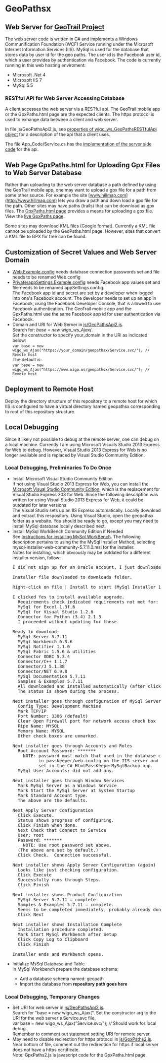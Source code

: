 # GeoPathsx
## Web Server for [GeoTrail Project](https://github.com/bobbyray/geotrail)
The web server code is written in C# and implements a Windows Communification Foundation (WCF) Service running under the Microsoft Internet Information Services (IIS). MySql is used for the database that stores data by user id for the geo paths. The user id is the Facebook user id, which a user provides by authentication via Facebook. The code is currently running in this web hosting enviroment: 
* Microsoft .Net 4
* Microsoft IIS 7
* MySql 5.5
### RESTful API for Web Server Accessing Database
A client accesses the web server via a RESTful api. The GeoTrail mobile app or the GpxPaths.html page are the expected clients. The https protocol is used to exhange data between a client and web server.

In file js/GeoPathsApi2.js, see [properties of wigo_ws_GeoPathsRESTfulApi object](../master/js/GeoPathsApi2.js) for a description of the api that a client uses.

The file App_Code/Service.cs has the [implementation of the server side code](../master/App_Code/Service.cs) for the api.
## Web Page GpxPaths.html for Uploading Gpx Files to Web Server Database
Rather than uploading to the web server database a path defined by using the GeoTrail mobile app, one may want to upload a gpx file for a path from some other source. For example the site [www.hillmap.com](http://www.hillmap.com) lets you draw a path and down load a gpx file for the path. Other sites may have paths (trails) that can be download as gpx files. The [GpxPaths.html page](../master/GpxPaths.html) provides a means for uploading a gpx file. View the [live GpxPaths page](https://www.wigo.ws/geopathsx/gpxpaths.html).

Some sites may download KML files (Google format). Currently a KML file cannot be uploaded by the GeoPaths.html page. However, sites that convert a KML file to GPX for free can be found.
## Customization of Secret Values and Web Server Domain
* [Web.Example.config](../master/Web.Example.config) needs database connection passwords set and file needs to be renamed Web.config
* [Private/appSettings.Example.config](../master/Private/appSettings.Example.config) needs Facebook app values set and file needs to be renamed appSettings.config.  
The Facebook app id and secret are set by a developer when logged into one's Facebook account. The developer needs to set up an app in Facebook, using the Facebook Developer Console, that is allowed to use Facebook authentication. The GeoTrail mobile app and the GpxPaths.html use the same Facebook app id for user authentication via Facebook.
* Domain and URI for Web Server in [js/GeoPathsApi2.js](../master/js/GeoPathsApi2.js).  
Search for: *base = new wigo_ws_Ajax(*.  
Set the constructor to specify your_domain in the URI as indicated below:  
`var base = new wigo_ws_Ajax("https://your_domain/geopathsx/Service.svc/"); // Remote host`  
The default is:  
`var base = new wigo_ws_Ajax("https://www.wigo.ws/geopathsx/Service.svc/"); // Remote host` 
## Deployment to Remote Host
Deploy the directory structure of this repository to a remote host for which IIS is configured to have a virtual directory named geopathsx corresponding to root of this repository structure.
## Local Debugging
Since it likely not possible to debug at the remote server, one can debug on a local machine. Currently I am using Microsoft Visuals Studio 2013 Express for Web to debug. However, Visual Studio 2013 Express for Web is no longer available and is replaced by Visual Studio Community Edition.
### Local Debugging, Preliminaries To Do Once
* Install Microsoft Visual Studio Community Edition  
If not using Visual Studio 2013 Express for Web, you can install the [Microsoft Visual Studio Community Edition](https://www.visualstudio.com/vs/community/), which is the replacement for Visual Studio Express 203 for Web.
Since the following description was written for using Visual Studio 2013 Express for Web, it could be outdated for later versions.  
The Visual Studio sets up an IIS Express automatically.
Locally download and extract this respository. Using Visual Studio, open the geopathsx folder as a website.
You should be ready to go, except you may need to install MySql database locally described next.
* Install MySql WorkBench Comnunity Edition if Needed  
See [Instructions for installing MySql WorkBench](http://dev.mysql.com/doc/refman/5.7/en/windows-installation.html). The following description pertains to using the the MySql Installer Method, selecting mysql-installer-web-community-5.7.11.0.msi for the installer.  
Notes for installing, which obviously may be outdated for a different installer version, follow:
  <pre>
  I did not sign up for an Oracle account, I just downloaded.
  
  Installer file downloaded to downloads folder.
  
  Right-click on file | Install to start (MySql Installer 1.4).
  
  I clicked Yes to install available upgrade.
    Requirements check indicated requirements not met for:
    MySql for Excel 1.3f.6
    MySql for Visual Studio 1.2.6
    Connector for Python (3.4) 2.1.3
    I proceeded without updating for these.
  
  Ready to download:
    MySql Server 5.7.11
    MySql Workbench 6.3.6
    MySql Notifier 1.1.6
    MySql Fabric 1.5.6 &amp; utilities
    Connector ODBC 5.3.4
    Connector/C++ 1.1.7
    Connector/J 5.1.38
    Connector/NET 6.9.8
    MySql Documentation 5.7.11
    Samples &amp; Examples 5.7.11
    All downloaded and installed automatically (after clicking Execute).
    The status is shown during the process.
  
  Next installer goes through configuration of MySql Server.
    Config Type: Development Machine
    Mark TCP/IP
    Port Number: 3306 (default)
    Clear Open Firewall port for network access check box
    Pipe Name: MYSQL
    Memory Name: MYSQL
    Other check boxes are unmarked.
  
  Next installer goes through Accounts and Roles
    Root Account Password: *******
      NOTE: password must match that used in the database connection string 
            in passkeeper/web.config on the IIS server and the database password 
            set in the C# HtmlPassKeeperMySqlBackup app.
    MySql User Accounts: did not add any.
  
  Next installer goes through Window Services
    Mark MySql Server as a Windows Service
    Mark Start the MySql Server at System Startup
    Mark Standard Account type.
    The above are the defaults.
  
  Next Apply Server Configuration
    Click Execute.
    Status shows progress of configuring.
    Click Finish when done.
    Next Check that Connect to Service
    User: root
    Password: *******
      NOTE: Use root password set above.
    (The above are set by default.)
    Click Check.  Connection successful.
  
  Next installer shows Apply Server Configuration (again)
    Looks like just checking configuration.
    Click Execute
    Successfully runs through Steps.
    Click Finish
  
  Next installer shows Product Configuration
    MySql Server 5.7.11 – complete.
    Samples &amp; Examples 5.7.11 – complete.
    Seems to be completed immediately, probably already done.
    Click Next
  
  Next installer shows Installation Complete
    Installation procedure completed.
    Mark Start MySql Workbench after Setup
    Click Copy Log to Clipboard
    Click Finish
  
  Installer ends and Workbench opens.
  </pre>  
* Initialize MsSql Database and Table  
In MySql Workbench prepare the database schema:</p>
  * Add a database schema named: geopath  
  * Import the database from **repository path goes here**
  


### Local Debugging, Temporary Changes
* Set URI for web server in [js/GeoPathsApi2.js](../master/js/GeoPathsApi2.js).  
Search for "base = new wigo_ws_Ajax(". Set the constructor arg to the URI for the web server's Service.svc file.  
var base = new wigo_ws_Ajax("Service.svc/");  // Should work for local debug.  
Remember to comment out statement setting URI for remote server.
* May need to disable redirection for https protocol in [js/GpxPaths2.js](../master/js/GpxPaths2.js).  
Near bottom of file, comment out the redirection for https if local server does not have a https certificate.  
Note: GpxPaths2.js is javascript code for the GpxPaths.html page.
